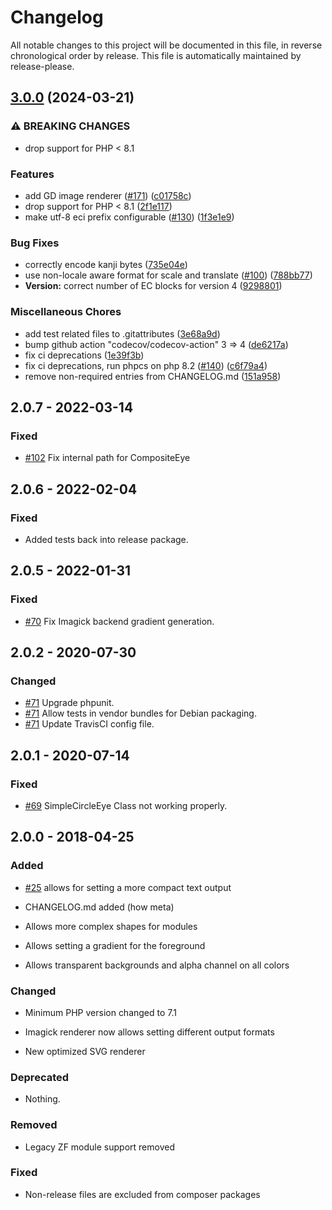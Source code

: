 # Changelog

All notable changes to this project will be documented in this file, in reverse chronological order by release.
This file is automatically maintained by release-please.

## [3.0.0](https://github.com/Bacon/BaconQrCode/compare/2.0.7...v3.0.0) (2024-03-21)


### ⚠ BREAKING CHANGES

* drop support for PHP < 8.1

### Features

* add GD image renderer ([#171](https://github.com/Bacon/BaconQrCode/issues/171)) ([c01758c](https://github.com/Bacon/BaconQrCode/commit/c01758cc4bf2eb4225b92dae7d766c1a4b069185))
* drop support for PHP &lt; 8.1 ([2f1e117](https://github.com/Bacon/BaconQrCode/commit/2f1e117289ad94cfa681ef092e17557f434b35e1))
* make utf-8 eci prefix configurable ([#130](https://github.com/Bacon/BaconQrCode/issues/130)) ([1f3e1e9](https://github.com/Bacon/BaconQrCode/commit/1f3e1e90222057fdc0fdadf2ec9c83a67d1fc03b))


### Bug Fixes

* correctly encode kanji bytes ([735e04e](https://github.com/Bacon/BaconQrCode/commit/735e04e44c8a4544481f218dcea42dacebc2a09c))
* use non-locale aware format for scale and translate ([#100](https://github.com/Bacon/BaconQrCode/issues/100)) ([788bb77](https://github.com/Bacon/BaconQrCode/commit/788bb77af152abcb938dc8f0af4421084d78b949))
* **Version:** correct number of EC blocks for version 4 ([9298801](https://github.com/Bacon/BaconQrCode/commit/92988018b8e3f960944945ae4b9ff158be403fc2))


### Miscellaneous Chores

* add test related files to .gitattributes ([3e68a9d](https://github.com/Bacon/BaconQrCode/commit/3e68a9d37552e5c43c4fd801e66b41033153cba2))
* bump github action "codecov/codecov-action" 3 =&gt; 4 ([de6217a](https://github.com/Bacon/BaconQrCode/commit/de6217abb28715a87b62fc104d06439df7df71ac))
* fix ci deprecations ([1e39f3b](https://github.com/Bacon/BaconQrCode/commit/1e39f3b6eb67973b47ff63414a1807ae5c09c0b6))
* fix ci deprecations, run phpcs on php 8.2 ([#140](https://github.com/Bacon/BaconQrCode/issues/140)) ([c6f79a4](https://github.com/Bacon/BaconQrCode/commit/c6f79a46f3f0d9d18260f22f4ef5939932469559))
* remove non-required entries from CHANGELOG.md ([151a958](https://github.com/Bacon/BaconQrCode/commit/151a9586b84738b9d7594149d162a3895e7f1e7e))

## 2.0.7 - 2022-03-14

### Fixed

- [#102](https://github.com/Bacon/BaconQrCode/issues/102) Fix internal path for CompositeEye

## 2.0.6 - 2022-02-04

### Fixed

- Added tests back into release package.

## 2.0.5 - 2022-01-31

### Fixed

- [#70](https://github.com/Bacon/BaconQrCode/issues/79) Fix Imagick backend gradient generation.

## 2.0.2 - 2020-07-30

### Changed

- [#71](https://github.com/Bacon/BaconQrCode/issues/71) Upgrade phpunit.
- [#71](https://github.com/Bacon/BaconQrCode/issues/71) Allow tests in vendor bundles for Debian packaging.
- [#71](https://github.com/Bacon/BaconQrCode/issues/71) Update TravisCI config file.

## 2.0.1 - 2020-07-14

### Fixed

- [#69](https://github.com/Bacon/BaconQrCode/pull/69) SimpleCircleEye Class not working properly.

## 2.0.0 - 2018-04-25

### Added

- [#25](https://github.com/Bacon/BaconQrCode/pull/25) allows for setting a more compact text output

- CHANGELOG.md added (how meta)

- Allows more complex shapes for modules

- Allows setting a gradient for the foreground

- Allows transparent backgrounds and alpha channel on all colors

### Changed

- Minimum PHP version changed to 7.1

- Imagick renderer now allows setting different output formats

- New optimized SVG renderer

### Deprecated

- Nothing.

### Removed

- Legacy ZF module support removed

### Fixed

- Non-release files are excluded from composer packages
